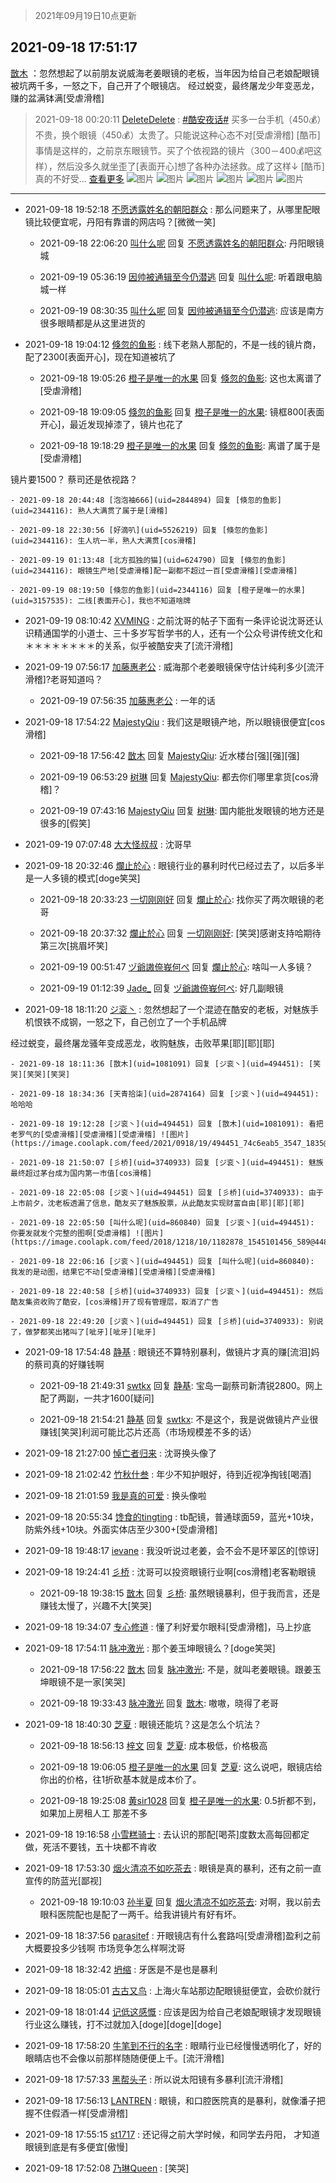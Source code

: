 > 2021年09月19日10点更新
<link rel="stylesheet" href="https://cdn.jsdelivr.net/gh/taotie6/sampleJSON@main/css/photo_show.css">
<meta name="referrer" content="no-referrer" />


 ## 2021-09-18 17:51:17 

 [㪚木](https://www.coolapk.com/feed/30082419?shareKey=N2EzODFiM2I0ZDhlNjE0NWI4ODY~) ：忽然想起了以前朋友说威海老姜眼镜的老板，当年因为给自己老娘配眼镜被坑两千多，一怒之下，自己开了个眼镜店。
经过蜕变，最终屠龙少年变恶龙，赚的盆满钵满[受虐滑稽] 

<div class="album">
</div>

> 2021-09-18 00:20:11 
> [DeleteDelete](https://www.coolapk.com/feed/30066925?shareKey=ZDc3Nzg0MDU2MjhjNjE0NWI4ODY~) : <a class="feed-link-tag" href="/t/酷安夜话?type=12">#酷安夜话#</a> 买多一台手机（450💰）不贵，换个眼镜（450💰）太贵了。只能说这种心态不对[受虐滑稽]  [酷币]事情是这样的，之前京东眼镜节。买了个依视路的镜片（300－400💰吧这样），然后没多久就坐歪了[表面开心]想了各种办法拯救。成了这样↓ [酷币]真的不好受... <a href="">查看更多</a> 
![图片](https://image.coolapk.com/feed/2021/0918/00/3544174_005082d6_5602_1416@3024x1443.jpeg)
![图片](https://image.coolapk.com/feed/2021/0918/00/3544174_bfe84a50_5602_1419@1080x687.jpeg)
![图片](https://image.coolapk.com/feed/2021/0918/00/3544174_47d689e0_5602_1421@2880x2880.jpeg)
![图片](https://image.coolapk.com/feed/2021/0918/00/3544174_8505ec4c_5602_1423@3024x1327.jpeg)
![图片](https://image.coolapk.com/feed/2021/0918/00/3544174_7fcb7b72_5602_1425@2880x2880.jpeg)
![图片](https://image.coolapk.com/feed/2021/0918/00/3544174_b0c25ee6_5602_1427@550x367.jpeg)

 ------- 

- 2021-09-18 19:52:18 [不愿透露姓名的朝阳群众](uid=2170943) : 那么问题来了，从哪里配眼镜比较便宜呢，丹阳有靠谱的网店吗？[微微一笑] 

    - 2021-09-18 22:06:20 [叫什么呢](uid=860840) 回复 [不愿透露姓名的朝阳群众](uid=2170943): 丹阳眼镜城 

    - 2021-09-19 05:36:19 [因帅被通辑至今仍潜逃](uid=832365) 回复 [叫什么呢](uid=860840): 听着跟电脑城一样 

    - 2021-09-19 08:30:35 [叫什么呢](uid=860840) 回复 [因帅被通辑至今仍潜逃](uid=832365): 应该是南方很多眼睛都是从这里进货的 

- 2021-09-18 19:04:12 [倏忽的鱼影](uid=2344116) : 线下老熟人那配的，不是一线的镜片商，配了2300[表面开心]，现在知道被坑了 

    - 2021-09-18 19:05:26 [橙子是唯一的水果](uid=3157535) 回复 [倏忽的鱼影](uid=2344116): 这也太离谱了[受虐滑稽] 

    - 2021-09-18 19:09:05 [倏忽的鱼影](uid=2344116) 回复 [橙子是唯一的水果](uid=3157535): 镜框800[表面开心]，最近发现掉漆了，镜片也花了 

    - 2021-09-18 19:18:29 [橙子是唯一的水果](uid=3157535) 回复 [倏忽的鱼影](uid=2344116): 离谱了属于是[受虐滑稽]

镜片要1500？  蔡司还是依视路？ 

    - 2021-09-18 20:44:48 [泡泡袖666](uid=2844894) 回复 [倏忽的鱼影](uid=2344116): 熟人大满贯了属于是[滑稽] 

    - 2021-09-18 22:30:56 [好滴叭](uid=5526219) 回复 [倏忽的鱼影](uid=2344116): 生人坑一半，熟人大满贯[cos滑稽] 

    - 2021-09-19 01:13:48 [北方孤独的猫](uid=624790) 回复 [倏忽的鱼影](uid=2344116): 眼镜生产地[受虐滑稽]配一副都不超过一百[受虐滑稽][受虐滑稽] 

    - 2021-09-19 08:19:50 [倏忽的鱼影](uid=2344116) 回复 [橙子是唯一的水果](uid=3157535): 二线[表面开心]，我也不知道啥牌 

- 2021-09-19 08:10:42 [XVMING](uid=1188874) : 之前沈哥的帖子下面有一条评论说沈哥还认识精通国学的小道士、三十多岁写哲学书的人，还有一个公众号讲传统文化和＊＊＊＊＊＊＊＊的关系，似乎被酷安夹了[流汗滑稽] 

- 2021-09-19 07:56:17 [加藤惠老公](uid=1266680) : 威海那个老姜眼镜保守估计纯利多少[流汗滑稽]?老哥知道吗？ 

    - 2021-09-19 07:56:35 [加藤惠老公](uid=1266680) : 一年的话 

- 2021-09-18 17:54:22 [MajestyQiu](uid=2494762) : 我们这是眼镜产地，所以眼镜很便宜[cos滑稽] 

    - 2021-09-18 17:56:42 [㪚木](uid=1081091) 回复 [MajestyQiu](uid=2494762): 近水楼台[强][强][强] 

    - 2021-09-19 06:53:29 [树琳](uid=1807052) 回复 [MajestyQiu](uid=2494762): 都去你们哪里拿货[cos滑稽]？ 

    - 2021-09-19 07:43:16 [MajestyQiu](uid=2494762) 回复 [树琳](uid=1807052): 国内能批发眼镜的地方还是很多的[假笑] 

- 2021-09-19 07:07:48 [大大怪叔叔](uid=956235) : 沈哥早 

- 2021-09-18 20:32:46 [爛止於心](uid=1059710) : 眼镜行业的暴利时代已经过去了，以后多半是一人多镜的模式[doge笑哭] 

    - 2021-09-18 20:33:23 [一切刚刚好](uid=701389) 回复 [爛止於心](uid=1059710): 找你买了两次眼镜的老哥 

    - 2021-09-18 20:37:32 [爛止於心](uid=1059710) 回复 [一切刚刚好](uid=701389): [笑哭]感谢支持哈期待第三次[挑眉坏笑] 

    - 2021-09-19 00:51:47 [ヅ爺謸倷峩何ぺ](uid=11968954) 回复 [爛止於心](uid=1059710): 啥叫一人多镜？ 

    - 2021-09-19 01:12:39 [Jade_](uid=3109651) 回复 [ヅ爺謸倷峩何ぺ](uid=11968954): 好几副眼镜 

- 2021-09-18 18:11:20 [ジ衮丶](uid=494451) : 忽然想起了一个混迹在酷安的老板，对魅族手机恨铁不成钢，一怒之下，自己创立了一个手机品牌

经过蜕变，最终屠龙骚年变成恶龙，收购魅族，击败苹果[耶][耶][耶] 

    - 2021-09-18 18:11:36 [㪚木](uid=1081091) 回复 [ジ衮丶](uid=494451): [笑哭][笑哭][笑哭] 

    - 2021-09-18 18:34:36 [天青拾柒](uid=2874164) 回复 [ジ衮丶](uid=494451): 哈哈哈 

    - 2021-09-18 19:12:28 [ジ衮丶](uid=494451) 回复 [㪚木](uid=1081091): 看把老罗气的[受虐滑稽][受虐滑稽][受虐滑稽] ![图片](https://image.coolapk.com/feed/2021/0918/19/494451_74c6eab5_3547_1835@640x416.jpeg)

    - 2021-09-18 21:50:07 [彡桥](uid=3740933) 回复 [ジ衮丶](uid=494451): 魅族最终超过茅台成为国内第一市值[cos滑稽] 

    - 2021-09-18 22:05:08 [ジ衮丶](uid=494451) 回复 [彡桥](uid=3740933): 由于上市前夕，沈老板透漏了信息，酷友买了魅族股票，从此酷友实现财富自由[耶][耶][耶] 

    - 2021-09-18 22:05:50 [叫什么呢](uid=860840) 回复 [ジ衮丶](uid=494451): 你要发就发个完整的图啊[受虐滑稽] ![图片](https://image.coolapk.com/feed/2018/1218/10/1182878_1545101456_589@448x253.gif)

    - 2021-09-18 22:06:16 [ジ衮丶](uid=494451) 回复 [叫什么呢](uid=860840): 我发的是动图，结果它不动[受虐滑稽][受虐滑稽][受虐滑稽] 

    - 2021-09-18 22:40:58 [彡桥](uid=3740933) 回复 [ジ衮丶](uid=494451): 然后酷友集资收购了酷安，[cos滑稽]开了现有管理层，取消了广告 

    - 2021-09-18 22:49:20 [ジ衮丶](uid=494451) 回复 [彡桥](uid=3740933): 别说了，做梦都笑出猪叫了[呲牙][呲牙][呲牙] 

- 2021-09-18 17:54:48 [静基](uid=1353091) : 眼镜还不算特别暴利，做镜片才真的赚[流泪]妈的蔡司真的好赚钱啊 

    - 2021-09-18 21:49:31 [swtkx](uid=790461) 回复 [静基](uid=1353091): 宝岛一副蔡司新清锐2800。网上配了两副，一共才1600[疑问] 

    - 2021-09-18 21:54:21 [静基](uid=1353091) 回复 [swtkx](uid=790461): 不是这个，我是说做镜片产业很赚钱[笑哭]利润可能比芯片还高（市场规模差不多的话） 

- 2021-09-18 21:27:00 [悼亡者归来](uid=2627573) : 沈哥换头像了 

- 2021-09-18 21:02:42 [竹秋什叁](uid=2319428) : 年少不知护眼好，待到近视净掏钱[喝酒] 

- 2021-09-18 21:01:59 [我是真的可爱](uid=731138) : 换头像啦 

- 2021-09-18 20:55:34 [馋食的tingting](uid=1031786) : tb配镜，普通球面59，蓝光+10块，防紫外线+10块。外面实体店至少300+[受虐滑稽] 

- 2021-09-18 19:48:17 [ievane](uid=3903015) : 我没听说过老姜，会不会不是环翠区的[惊讶] 

- 2021-09-18 19:24:41 [彡桥](uid=3740933) : 沈哥可以投资眼镜行业啊[cos滑稽]老客勒眼镜 

    - 2021-09-18 19:38:15 [㪚木](uid=1081091) 回复 [彡桥](uid=3740933): 虽然眼镜暴利，但于我而言，还是赚钱太慢了，兴趣不大[笑哭] 

- 2021-09-18 19:34:07 [专心修道](uid=3218687) : 懂了利好爱尔眼科[受虐滑稽]，马上抄底 

- 2021-09-18 17:54:11 [脉冲激光](uid=1825566) : 那个姜玉坤眼镜么？[doge笑哭] 

    - 2021-09-18 17:56:22 [㪚木](uid=1081091) 回复 [脉冲激光](uid=1825566): 不是，就叫老姜眼镜。跟姜玉坤眼镜不是一家[笑哭] 

    - 2021-09-18 19:33:43 [脉冲激光](uid=1825566) 回复 [㪚木](uid=1081091): 嗷嗷，晓得了老哥 

- 2021-09-18 18:40:30 [芝夏](uid=3226904) : 眼镜还能坑？这是怎么个坑法？ 

    - 2021-09-18 18:56:13 [梓文](uid=2075001) 回复 [芝夏](uid=3226904): 成本极低，价格极高 

    - 2021-09-18 19:06:05 [橙子是唯一的水果](uid=3157535) 回复 [芝夏](uid=3226904): 这么说吧，眼镜店给你出的价格，往1折砍基本就是成本价了。 

    - 2021-09-18 19:25:08 [黄sir1028](uid=905870) 回复 [橙子是唯一的水果](uid=3157535): 0.5折都不到，如果加上房租人工   那差不多 

- 2021-09-18 19:16:58 [小雪糕骑士](uid=3306361) : 去认识的那配[喝茶]度数太高每回都定做，死活不要钱，五十块都不肯收 

- 2021-09-18 17:53:30 [烟火清凉不如吃茶去](uid=4279524) : 眼镜是真的暴利，还有之前一直宣传的防蓝光[鄙视] 

    - 2021-09-18 19:10:03 [孙半夏](uid=1851173) 回复 [烟火清凉不如吃茶去](uid=4279524): 对啊，我以前去眼科医院配也是配了一两千。给我讲镜片有好有坏。 

- 2021-09-18 18:37:56 [parasitef](uid=1468126) : 开眼镜店有什么套路吗[受虐滑稽]盈利之前大概要投多少钱啊 市场竞争怎么样啊沈哥 

- 2021-09-18 18:32:42 [坍缩](uid=1997690) : 牙医是不是也是暴利 

- 2021-09-18 18:05:01 [古古又鸟](uid=1049013) : 上海火车站那边配眼镜挺便宜，会砍价就行 

- 2021-09-18 18:01:44 [记低这感慨](uid=1511878) : 应该是因为给自己老娘配眼镜才发现眼镜行业这么赚钱，打不过就加入[doge][doge][doge] 

- 2021-09-18 17:58:20 [牛笔到不行的名字](uid=2374460) : 眼睛行业已经慢慢透明化了，好的眼睛店也不会像以前那样随随便便上千。[流汗滑稽] 

- 2021-09-18 17:57:33 [黑帮头子](uid=2838832) : 所以说太阳镜有多暴利[流汗滑稽] 

- 2021-09-18 17:56:13 [LANTREN](uid=2194571) : 眼镜，和口腔医院真的是暴利，就像潘子把握不住假酒一样[受虐滑稽] 

- 2021-09-18 17:55:15 [st1717](uid=1303467) : 还记得之前大学时候，和同学去丹阳， 才知道眼镜到底是有多便宜[傲慢] 

- 2021-09-18 17:52:08 [乃琳Queen](uid=2370903) : [笑哭] 

